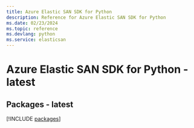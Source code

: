 ```yaml
---
title: Azure Elastic SAN SDK for Python
description: Reference for Azure Elastic SAN SDK for Python
ms.date: 02/23/2024
ms.topic: reference
ms.devlang: python
ms.service: elasticsan
---
```

# Azure Elastic SAN SDK for Python - latest
## Packages - latest
[!INCLUDE [packages](elastic-san-index.md)]